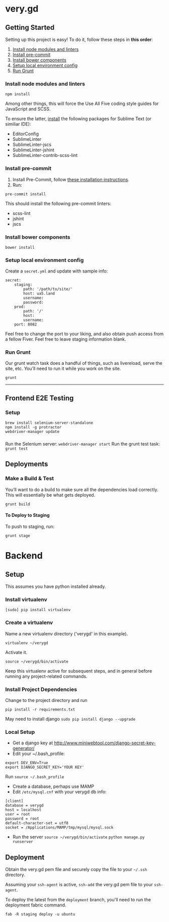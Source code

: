 # very.gd

## Getting Started

Setting up this project is easy!
To do it, follow these steps in **this order**:

1. [Install node modules and linters](#install-node-modules)
2. [Install pre-commit](#install-pre-commit)
3. [Install bower components](#install-bower-components)
4. [Setup local environment config](#setup-local-environment-config)
5. [Run Grunt](#run-grunt)

### Install node modules and linters

```
npm install
```

Among other things, this will force the Use All Five coding style guides for JavaScript and SCSS.

To ensure the latter, [install](https://packagecontrol.io/installation) the following packages for Sublime Text (or similiar IDE):

- EditorConfig
- SublimeLinter
- SublimeLinter-jscs
- SublimeLinter-jshint
- SublimeLinter-contrib-scss-lint

### Install pre-commit

1. Install Pre-Commit, follow [these installation instructions](http://pre-commit.com/#install).
2. Run:
```
pre-commit install
```

This should install the following pre-commit linters:
- scss-lint
- jshint
- jscs

### Install bower components

```
bower install
```

### Setup local environment config
Create a `secret.yml` and update with sample info:
```
secret:
    staging:
        path: '/path/to/site/'
        host: ua5.land
        username:
        password:
    prod:
        path: '/'
        host: 
        username: 
    port: 8082
```

Feel free to change the port to your liking, and also obtain push access from a fellow Fiver. Feel free to leave staging information blank.

### Run Grunt
Our grunt watch task does a handful of things, such as livereload, serve the site, etc. You’ll need to run it while you work on the site.

```
grunt
```

---

## Frontend E2E Testing

### Setup
```
brew install selenium-server-standalone
npm install -g protractor
webdriver-manager update
```

### 
Run the Selenium server: `webdriver-manager start`
Run the grunt test task: `grunt test`


## Deployments

### Make a Build & Test

You’ll want to do a build to make sure all the dependencies load correctly. This will essentially be what gets deployed.

```
grunt build
```

#### To Deploy to Staging

To push to staging, run:
```
grunt stage
```

# Backend

## Setup

This assumes you have python installed already.

### Install virtualenv

```
[sudo] pip install virtualenv
```

### Create a virtualenv

Name a new virtualenv directory ('verygd' in this example).
```
virtualenv ~/verygd
```
Activate it.
```
source ~/verygd/bin/activate
```
Keep this virtualenv active for subsequent steps, and in general before running any project-related commands.

### Install Project Dependencies 

Change to the project directory and run

```pip install -r requirements.txt```

May need to install django
`sudo pip install django --upgrade `

### Local Setup
- Get a django key at http://www.miniwebtool.com/django-secret-key-generator/
- Edit your ~/.bash_profile:

```
export DEV_ENV=True
export DJANGO_SECRET_KEY='YOUR KEY'

```
Run `source ~/.bash_profile`

- Create a database, perhaps use MAMP
- Edit `/etc/mysql.cnf` with your verygd db info:
```
[client]
database = verygd
host = localhost
user = root
password = root
default-character-set = utf8
socket = /Applications/MAMP/tmp/mysql/mysql.sock
```

- Run the server
`source ~/verygd/bin/activate`
`python manage.py runserver`

## Deployment

Obtain the very.gd pem file and securely copy the file to your `~/.ssh` directory.

Assuming your `ssh-agent` is active, `ssh-add` the very.gd pem file to your `ssh-agent`.

To deploy the latest from the `deployment` branch, you'll need to run the deployment fabric command.

`fab -R staging deploy -u ubuntu`
